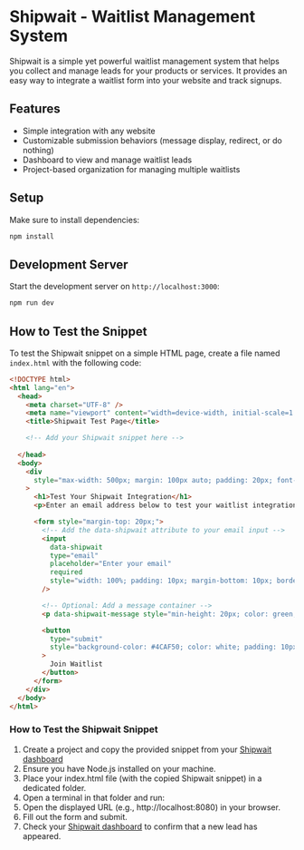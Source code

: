 # Shipwait - Waitlist Management System

Shipwait is a simple yet powerful waitlist management system that helps you collect and manage leads for your products or services. It provides an easy way to integrate a waitlist form into your website and track signups.

## Features

- Simple integration with any website
- Customizable submission behaviors (message display, redirect, or do nothing)
- Dashboard to view and manage waitlist leads
- Project-based organization for managing multiple waitlists

## Setup

Make sure to install dependencies:

```bash
npm install
```

## Development Server

Start the development server on `http://localhost:3000`:

```bash
npm run dev
```

## How to Test the Snippet

To test the Shipwait snippet on a simple HTML page, create a file named `index.html` with the following code:

```html
<!DOCTYPE html>
<html lang="en">
  <head>
    <meta charset="UTF-8" />
    <meta name="viewport" content="width=device-width, initial-scale=1.0" />
    <title>Shipwait Test Page</title>

    <!-- Add your Shipwait snippet here -->
     
  </head>
  <body>
    <div
      style="max-width: 500px; margin: 100px auto; padding: 20px; font-family: Arial, sans-serif;"
    >
      <h1>Test Your Shipwait Integration</h1>
      <p>Enter an email address below to test your waitlist integration:</p>

      <form style="margin-top: 20px;">
        <!-- Add the data-shipwait attribute to your email input -->
        <input
          data-shipwait
          type="email"
          placeholder="Enter your email"
          required
          style="width: 100%; padding: 10px; margin-bottom: 10px; border: 1px solid #ddd; border-radius: 4px;"
        />

        <!-- Optional: Add a message container -->
        <p data-shipwait-message style="min-height: 20px; color: green;"></p>

        <button
          type="submit"
          style="background-color: #4CAF50; color: white; padding: 10px 15px; border: none; border-radius: 4px; cursor: pointer;"
        >
          Join Waitlist
        </button>
      </form>
    </div>
  </body>
</html>
```

### How to Test the Shipwait Snippet

1. Create a project and copy the provided snippet from your [Shipwait dashboard](https://shipwait.vercel.app/dashboard/)
2. Ensure you have Node.js installed on your machine.
3. Place your index.html file (with the copied Shipwait snippet) in a dedicated folder.
4. Open a terminal in that folder and run:
5. Open the displayed URL (e.g., http://localhost:8080) in your browser.
6. Fill out the form and submit.
7. Check your [Shipwait dashboard](https://shipwait.vercel.app/dashboard/) to confirm that a new lead has appeared.
